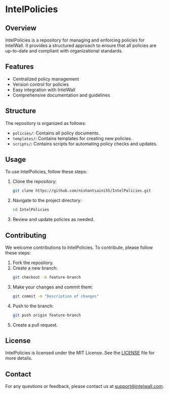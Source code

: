 # IntelPolicies

## Overview
IntelPolicies is a repository for managing and enforcing policies for IntelWall. It provides a structured approach to ensure that all policies are up-to-date and compliant with organizational standards.

## Features
- Centralized policy management
- Version control for policies
- Easy integration with IntelWall
- Comprehensive documentation and guidelines

## Structure
The repository is organized as follows:
- `policies/`: Contains all policy documents.
- `templates/`: Contains templates for creating new policies.
- `scripts/`: Contains scripts for automating policy checks and updates.

## Usage
To use IntelPolicies, follow these steps:
1. Clone the repository:
    ```bash
    git clone https://github.com/nishantsaini55/IntelPolicies.git
    ```
2. Navigate to the project directory:
    ```bash
    cd IntelPolicies
    ```
3. Review and update policies as needed.

## Contributing
We welcome contributions to IntelPolicies. To contribute, please follow these steps:
1. Fork the repository.
2. Create a new branch:
    ```bash
    git checkout -b feature-branch
    ```
3. Make your changes and commit them:
    ```bash
    git commit -m "Description of changes"
    ```
4. Push to the branch:
    ```bash
    git push origin feature-branch
    ```
5. Create a pull request.

## License
IntelPolicies is licensed under the MIT License. See the [LICENSE](LICENSE) file for more details.

## Contact
For any questions or feedback, please contact us at support@intelwall.com.
